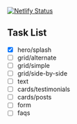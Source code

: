 [![Netlify Status](https://api.netlify.com/api/v1/badges/220d4ca1-1c7d-4969-b4ec-14bac09744a6/deploy-status)](https://app.netlify.com/sites/edmeehan-dev-astro/deploys)

## Task List

- [x] hero/splash
- [ ] grid/alternate
- [ ] grid/simple
- [ ] grid/side-by-side
- [ ] text
- [ ] cards/testimonials
- [ ] cards/posts
- [ ] form
- [ ] faqs